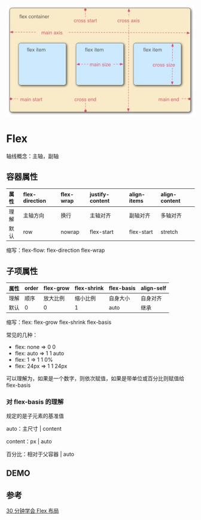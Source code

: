 ![frp](../images/flex.jpg)

# Flex

轴线概念：主轴，副轴

## 容器属性

| 属性 | flex-direction | flex-wrap | justify-content | align-items | align-content |
| :--- | :------------- | :----- | :----- | :----- | :----- |
| 理解 | 主轴方向 | 换行 | 主轴对齐 | 副轴对齐 | 多轴对齐 |
| 默认 | row | nowrap | flex-start | flex-start | stretch |

缩写：flex-flow: flex-direction flex-wrap

## 子项属性

| 属性 | order | flex-grow | flex-shrink | flex-basis | align-self |
| :--- | :------------- | :----- | :----- | :----- | :----- |
| 理解 | 顺序 | 放大比例 | 缩小比例 | 自身大小 | 自身对齐 |
| 默认 | 0 | 0 | 1 | auto | 继承 |

缩写：flex: flex-grow flex-shrink flex-basis

常见的几种：
- flex: none => 0 0 
- flex: auto => 1 1 auto
- flex: 1 => 1 1 0%
- flex: 24px => 1 1 24px

可以理解为，如果是一个数字，则依次赋值，如果是带单位或百分比则赋值给 flex-basis

### 对 flex-basis 的理解

规定的是子元素的基准值

auto：主尺寸 | content

content：px | auto

百分比：相对于父容器 | auto

## DEMO

<flex-demo />

## 参考

[30 分钟学会 Flex 布局](https://zhuanlan.zhihu.com/p/25303493)
